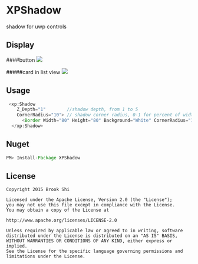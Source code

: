 # XPShadow

shadow for uwp controls

Display
--------
####button
![](https://raw.githubusercontent.com/brookshi/XPShadow/master/shadow_button.png)

#####card in list view
![](https://raw.githubusercontent.com/brookshi/XPShadow/master/shadow_cardview.png)

Usage
--------
``` java
 <xp:Shadow 
    Z_Depth="1"        //shadow depth, from 1 to 5
    CornerRadius="10"> // shadow corner radius, 0-1 for percent of width, > 1 for actual value
      <Border Width="80" Height="80" Background="White" CornerRadius="10"/>
  </xp:Shadow>
```

Nuget
--------
``` java
PM> Install-Package XPShadow
```

License
--------
``` 
Copyright 2015 Brook Shi

Licensed under the Apache License, Version 2.0 (the "License");
you may not use this file except in compliance with the License.
You may obtain a copy of the License at

http://www.apache.org/licenses/LICENSE-2.0

Unless required by applicable law or agreed to in writing, software
distributed under the License is distributed on an "AS IS" BASIS,
WITHOUT WARRANTIES OR CONDITIONS OF ANY KIND, either express or implied.
See the License for the specific language governing permissions and
limitations under the License. 
```
